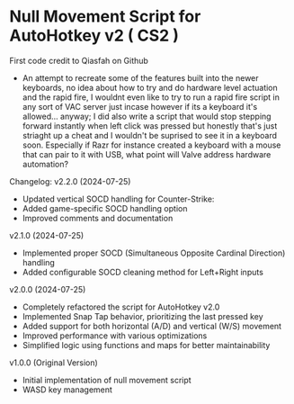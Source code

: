 # Null Movement Script for AutoHotkey v2 ( CS2 )
First code credit to Qiasfah on Github
- An attempt to recreate some of the features built into the newer keyboards, no idea about how to try and do hardware level actuation and the rapid fire, I wouldnt even like to try to run a rapid fire script in any sort of VAC server just incase however if its a keyboard it's allowed... anyway; I did also write a script that would stop stepping forward instantly when left click was pressed but honestly that's just striaght up a cheat and I wouldn't be suprised to see it in a keyboard soon. Especially if Razr for instance created a keyboard with a mouse that can pair to it with USB, what point will Valve address hardware automation?

Changelog:
v2.2.0 (2024-07-25)
- Updated vertical SOCD handling for Counter-Strike: 
- Added game-specific SOCD handling option
- Improved comments and documentation

v2.1.0 (2024-07-25)
- Implemented proper SOCD (Simultaneous Opposite Cardinal Direction) handling
- Added configurable SOCD cleaning method for Left+Right inputs

v2.0.0 (2024-07-25)
- Completely refactored the script for AutoHotkey v2.0
- Implemented Snap Tap behavior, prioritizing the last pressed key
- Added support for both horizontal (A/D) and vertical (W/S) movement
- Improved performance with various optimizations
- Simplified logic using functions and maps for better maintainability

v1.0.0 (Original Version)
- Initial implementation of null movement script
- WASD key management 
